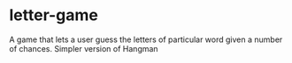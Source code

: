 # letter-game
A game that lets a user guess the letters of  particular word given a number of chances. Simpler version of Hangman
